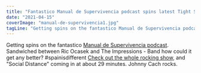 ```yaml
---
title: "Fantastico Manual de Supervivencia podcast spins latest Tight Spaces single"
date: "2021-04-15"
coverImage: "manual-de-supervivencia1.jpg"
tagLine: "Getting spins on the fantastico Manual de Supervivencia podcast"
---
```


Getting spins on the fantastico [Manual de Supervivencia podcast](https://us.ivoox.com/es/manual-supervivencia-54-audios-mp3_rf_68454942_1.html). Sandwiched between Ric Ocasek and The Impressions - Band how could it get any better? #spainisdifferent [Check out the whole rocking show](https://us.ivoox.com/es/manual-supervivencia-54-audios-mp3_rf_68454942_1.html), and "Social Distance" coming in at about 29 minutes. Johnny Cach rocks.
